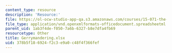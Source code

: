 ```yaml
---
content_type: resource
description: 'Resource:'
file: https://ol-ocw-studio-app-qa.s3.amazonaws.com/courses/15-071-the-analytics-edge-spring-2017/378b5f186924f2c3e9a0c48f4f366fef_Gerrymandering.xlsx
file_type: application/vnd.openxmlformats-officedocument.spreadsheetml.sheet
parent_uid: 1ab3f4de-f050-7a6b-6327-b8e7dfa4fb69
resourcetype: Other
title: Gerrymandering.xlsx
uid: 378b5f18-6924-f2c3-e9a0-c48f4f366fef
---
```

